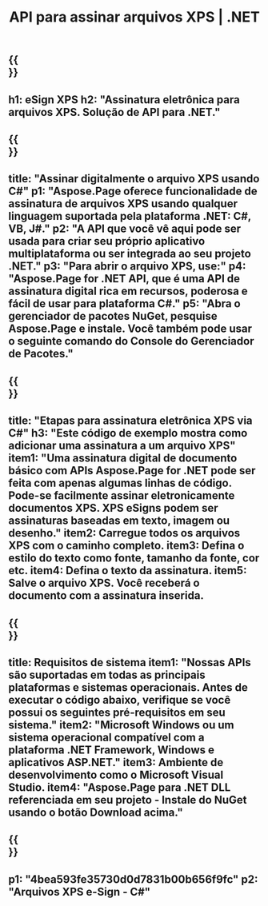 ﻿---
translation: true
template: /_templates/_signature-child-net.md
title: API para assinar arquivos XPS | .NET
url: /net/signature/xps/
description: "Código-fonte C# para assinar documentos XPS por e-mail na plataforma .NET Framework, Windows e aplicativos ASP.NET. APIs simples para funcionalidade de assinatura XPS."
informat: XPS
---

{{<section banner>}}
---
h1: eSign XPS
h2: "Assinatura eletrônica para arquivos XPS. Solução de API para .NET."
---

{{<section overview>}}
---
title: "Assinar digitalmente o arquivo XPS usando C#"
p1: "Aspose.Page oferece funcionalidade de assinatura de arquivos XPS usando qualquer linguagem suportada pela plataforma .NET: C#, VB, J#."
p2: "A API que você vê aqui pode ser usada para criar seu próprio aplicativo multiplataforma ou ser integrada ao seu projeto .NET."
p3: "Para abrir o arquivo XPS, use:"
p4: "Aspose.Page for .NET API, que é uma API de assinatura digital rica em recursos, poderosa e fácil de usar para plataforma C#."
p5: "Abra o gerenciador de pacotes NuGet, pesquise Aspose.Page e instale. Você também pode usar o seguinte comando do Console do Gerenciador de Pacotes."
---

{{<section feature1>}}
---
title: "Etapas para assinatura eletrônica XPS via C#"
h3: "Este código de exemplo mostra como adicionar uma assinatura a um arquivo XPS"
item1: "Uma assinatura digital de documento básico com APIs Aspose.Page for .NET pode ser feita com apenas algumas linhas de código. Pode-se facilmente assinar eletronicamente documentos XPS. XPS eSigns podem ser assinaturas baseadas em texto, imagem ou desenho."
item2: Carregue todos os arquivos XPS com o caminho completo.
item3: Defina o estilo do texto como fonte, tamanho da fonte, cor etc.
item4: Defina o texto da assinatura.
item5: Salve o arquivo XPS. Você receberá o documento com a assinatura inserida.
---

{{<section feature2>}}
---
title: Requisitos de sistema
item1: "Nossas APIs são suportadas em todas as principais plataformas e sistemas operacionais. Antes de executar o código abaixo, verifique se você possui os seguintes pré-requisitos em seu sistema."
item2: "Microsoft Windows ou um sistema operacional compatível com a plataforma .NET Framework, Windows e aplicativos ASP.NET."
item3: Ambiente de desenvolvimento como o Microsoft Visual Studio.
item4: "Aspose.Page para .NET DLL referenciada em seu projeto - Instale do NuGet usando o botão Download acima."
---

{{<section gist>}}
---
p1: "4bea593fe35730d0d7831b00b656f9fc"
p2: "Arquivos XPS e-Sign - C#"
--- 
